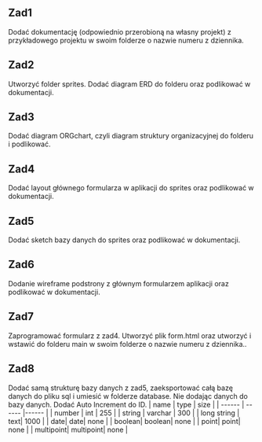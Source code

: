 ## Zad1
Dodać dokumentację (odpowiednio przerobioną na własny projekt) z przykładowego projektu w swoim folderze o nazwie numeru z dziennika.
## Zad2
Utworzyć folder sprites. Dodać diagram ERD do folderu oraz podlikować w dokumentacji.
## Zad3
Dodać diagram ORGchart, czyli diagram struktury organizacyjnej do folderu i podlikować.
## Zad4
Dodać layout głównego formularza w aplikacji do sprites oraz podlikować w dokumentacji.
## Zad5
Dodać sketch bazy danych do sprites oraz podlikować w dokumentacji.
## Zad6
Dodanie wireframe podstrony z głównym formularzem aplikacji oraz podlikować w dokumentacji.
## Zad7
Zaprogramować formularz z zad4. Utworzyć plik form.html oraz utworzyć i wstawić do folderu main w swoim folderze o nazwie numeru z dziennika..
## Zad8
Dodać samą strukturę bazy danych z zad5, zaeksportować całą bazę danych do pliku sql i umiesić w folderze database. Nie dodając danych do bazy danych. Dodać Auto Increment do ID.
| name | type | size |
| ------ | ------ |------ |
| number | int | 255 |
| string | varchar | 300 |
| long string | text| 1000 |
| date| date| none |
| boolean| boolean| none |
| point| point| none |
| multipoint| multipoint| none |
